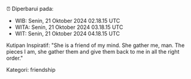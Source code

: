 ⏰ Diperbarui pada:
- WIB: Senin, 21 Oktober 2024 02.18.15 UTC
- WITA: Senin, 21 Oktober 2024 03.18.15 UTC
- WIT: Senin, 21 Oktober 2024 04.18.15 UTC

Kutipan Inspiratif:
"She is a friend of my mind. She gather me, man. The pieces I am, she gather them and give them back to me in all the right order."


Kategori: friendship

